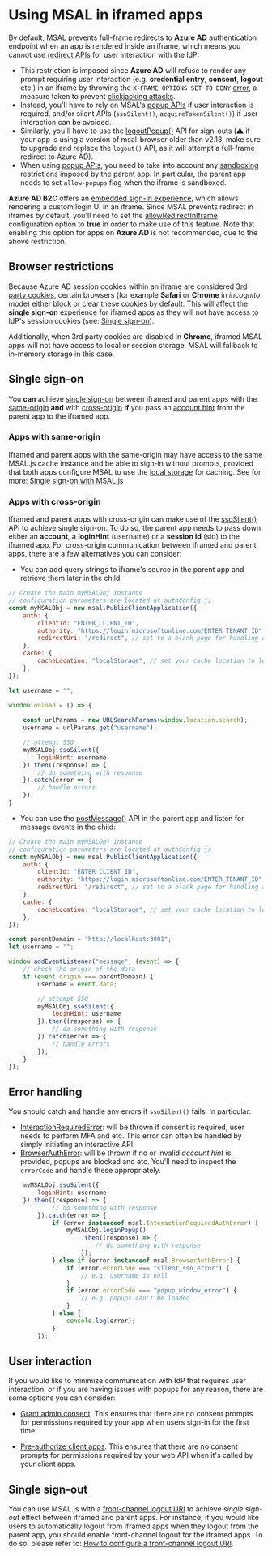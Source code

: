 # Using MSAL in iframed apps

By default, MSAL prevents full-frame redirects to **Azure AD** authentication endpoint when an app is rendered inside an iframe, which means you cannot use [redirect APIs](https://github.com/AzureAD/microsoft-authentication-library-for-js/blob/dev/lib/msal-browser/docs/initialization.md#redirect-apis) for user interaction with the IdP:

- This restriction is imposed since **Azure AD** will refuse to render any prompt requiring user interaction (e.g. **credential entry**, **consent**, **logout** etc.) in an iframe by throwing the `X-FRAME OPTIONS SET TO DENY` [error](https://html.spec.whatwg.org/multipage/browsing-the-web.html#the-x-frame-options-header), a measure taken to prevent [clickjacking attacks](https://owasp.org/www-community/attacks/Clickjacking).
- Instead, you'll have to rely on MSAL's [popup APIs](https://github.com/AzureAD/microsoft-authentication-library-for-js/blob/dev/lib/msal-browser/docs/initialization.md#popup-apis) if user interaction is required, and/or silent APIs (`ssoSilent()`, `acquireTokenSilent()`) if user interaction can be avoided.
- Similarly, you'll have to use the [logoutPopup()](https://github.com/AzureAD/microsoft-authentication-library-for-js/blob/dev/lib/msal-browser/docs/logout.md#logoutpopup) API for sign-outs (:warning: if your app is using a version of msal-browser older than v2.13, make sure to upgrade and replace the `logout()` API, as it will attempt a full-frame redirect to Azure AD).
- When using [popup APIs](https://github.com/AzureAD/microsoft-authentication-library-for-js/blob/dev/lib/msal-browser/docs/initialization.md#popup-apis), you need to take into account any [sandboxing](https://html.spec.whatwg.org/multipage/origin.html#sandboxing) restrictions imposed by the parent app. In particular, the parent app needs to set `allow-popups` flag when the iframe is sandboxed.

**Azure AD B2C** offers an [embedded sign-in experience](https://docs.microsoft.com/azure/active-directory-b2c/embedded-login), which allows rendering a custom login UI in an iframe. Since MSAL prevents redirect in iframes by default, you'll need to set the [allowRedirectInIframe](https://github.com/AzureAD/microsoft-authentication-library-for-js/blob/dev/lib/msal-browser/docs/configuration.md#system-config-options) configuration option to **true** in order to make use of this feature. Note that enabling this option for apps on **Azure AD** is not recommended, due to the above restriction.

## Browser restrictions

Because Azure AD session cookies within an iframe are considered [3rd party cookies](https://developer.mozilla.org/docs/Web/HTTP/Cookies#third-party_cookies), certain browsers (for example **Safari** or **Chrome** in *incognito* mode) either block or clear these cookies by default. This will affect the **single sign-on** experience for iframed apps as they will not have access to IdP's session cookies (see: [Single sign-on](#single-sign-on)).

Additionally, when 3rd party cookies are disabled in **Chrome**, iframed MSAL apps will not have access to local or session storage. MSAL will fallback to in-memory storage in this case.

## Single sign-on

You **can** achieve [single sign-on](https://docs.microsoft.com/azure/active-directory/develop/msal-js-sso) between iframed and parent apps with the [same-origin](https://developer.mozilla.org/docs/Web/Security/Same-origin_policy) **and** with [cross-origin](https://developer.mozilla.org/docs/Web/Security/Same-origin_policy#cross-origin_script_api_access) **if** you pass an [account hint](https://github.com/AzureAD/microsoft-authentication-library-for-js/blob/dev/lib/msal-browser/docs/login-user.md#silent-login-with-ssosilent) from the parent app to the iframed app.

### Apps with same-origin

Iframed and parent apps with the same-origin may have access to the same MSAL.js cache instance and be able to sign-in without prompts, provided that both apps configure MSAL to use the [local storage](https://github.com/AzureAD/microsoft-authentication-library-for-js/blob/dev/lib/msal-browser/docs/caching.md#cache-storage) for caching. See for more: [Single sign-on with MSAL.js](https://docs.microsoft.com/azure/active-directory/develop/msal-js-sso)

### Apps with cross-origin

Iframed and parent apps with cross-origin can make use of the [ssoSilent()](https://github.com/AzureAD/microsoft-authentication-library-for-js/blob/dev/lib/msal-browser/docs/login-user.md#silent-login-with-ssosilent) API to achieve single sign-on. To do so, the parent app needs to pass down either an **account**, a **loginHint** (username) or a **session id** (sid) to the iframed app. For cross-origin communication between iframed and parent apps, there are a few alternatives you can consider:

- You can add query strings to iframe's source in the parent app and retrieve them later in the child:

```javascript
// Create the main myMSALObj instance
// configuration parameters are located at authConfig.js
const myMSALObj = new msal.PublicClientApplication({
    auth: {
        clientId: "ENTER_CLIENT_ID",
        authority: "https://login.microsoftonline.com/ENTER_TENANT_ID",
        redirectUri: "/redirect", // set to a blank page for handling auth code response via popups
    },
    cache: {
        cacheLocation: "localStorage", // set your cache location to local storage
    },
});

let username = "";

window.onload = () => {
    
    const urlParams = new URLSearchParams(window.location.search);
    username = urlParams.get("username");

    // attempt SSO
    myMSALObj.ssoSilent({
        loginHint: username
    }).then((response) => {
        // do something with response
    }).catch(error => {
        // handle errors
    });
}
```

- You can use the [postMessage()](https://html.spec.whatwg.org/multipage/web-messaging.html#dom-window-postmessage-options-dev) API in the parent app and listen for message events in the child:

```javascript
// Create the main myMSALObj instance
// configuration parameters are located at authConfig.js
const myMSALObj = new msal.PublicClientApplication({
    auth: {
        clientId: "ENTER_CLIENT_ID",
        authority: "https://login.microsoftonline.com/ENTER_TENANT_ID",
        redirectUri: "/redirect", // set to a blank page for handling auth code response via popups
    },
    cache: {
        cacheLocation: "localStorage", // set your cache location to local storage
    },
});

const parentDomain = "http://localhost:3001";
let username = "";

window.addEventListener("message", (event) => {
    // check the origin of the data
    if (event.origin === parentDomain) {
        username = event.data;

        // attempt SSO
        myMSALObj.ssoSilent({
            loginHint: username
        }).then((response) => {
            // do something with response
        }).catch(error => {
            // handle errors
        });
    }
});
```

## Error handling

You should catch and handle any errors if `ssoSilent()` fails. In particular:

- [InteractionRequiredError](https://azuread.github.io/microsoft-authentication-library-for-js/ref/classes/_azure_msal_common.interactionrequiredautherror.html): will be thrown if consent is required, user needs to perform MFA and etc. This error can often be handled by simply initiating an interactive API.
- [BrowserAuthError](https://azuread.github.io/microsoft-authentication-library-for-js/ref/classes/_azure_msal_browser.browserautherror.html): will be thrown if no or invalid *account hint* is provided, popups are blocked and etc. You'll need to inspect the `errorCode` and handle these appropriately.

```javascript
    myMSALObj.ssoSilent({
        loginHint: username
    }).then((response) => {
            // do something with response
        }).catch(error => {
            if (error instanceof msal.InteractionRequiredAuthError) {
                myMSALObj.loginPopup()
                    .then((response) => {
                        // do something with response
                    });
            } else if (error instanceof msal.BrowserAuthError) {
                if (error.errorCode === "silent_sso_error") {
                    // e.g. username is null
                }
                if (error.errorCode === "popup_window_error") {
                    // e.g. popups can't be loaded
                }
            } else {
                console.log(error);
            }
        });
```

## User interaction

If you would like to minimize communication with IdP that requires user interaction, or if you are having issues with popups for any reason, there are some options you can consider:

- [Grant admin consent](https://docs.microsoft.com/azure/active-directory/develop/v2-admin-consent). This ensures that there are no consent prompts for permissions required by your app when users sign-in for the first time.

- [Pre-authorize client apps](https://docs.microsoft.com/azure/active-directory/develop/reference-app-manifest#preauthorizedapplications-attribute). This ensures that there are no consent prompts for permissions required by your web API when it's called by your client apps.

## Single sign-out

You can use MSAL.js with a [front-channel logout URI](https://openid.net/specs/openid-connect-backchannel-1_0.html) to achieve *single sign-out* effect between iframed and parent apps. For instance, if you would like users to automatically logout from iframed apps when they logout from the parent app, you should enable front-channel logout for the iframed apps. To do so, please refer to: [How to configure a front-channel logout URI](https://github.com/AzureAD/microsoft-authentication-library-for-js/blob/dev/lib/msal-browser/docs/logout.md#front-channel-logout).
